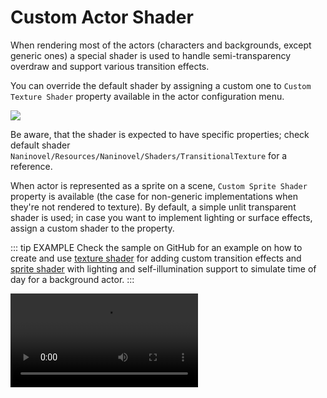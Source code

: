 # Custom Actor Shader

When rendering most of the actors (characters and backgrounds, except generic ones) a special shader is used to handle semi-transparency overdraw and support various transition effects.

You can override the default shader by assigning a custom one to `Custom Texture Shader` property available in the actor configuration menu.

![](https://i.gyazo.com/40eef3177d43afe223e91c59c2032543.png)

Be aware, that the shader is expected to have specific properties; check default shader `Naninovel/Resources/Naninovel/Shaders/TransitionalTexture` for a reference.

When actor is represented as a sprite on a scene, `Custom Sprite Shader` property is available (the case for non-generic implementations when they're not rendered to texture). By default, a simple unlit transparent shader is used; in case you want to implement lighting or surface effects, assign a custom shader to the property.

::: tip EXAMPLE
Check the sample on GitHub for an example on how to create and use [texture shader](https://github.com/naninovel/samples/blob/main/unity/shader/Assets/Shaders/CustomTexture.shader) for adding custom transition effects and [sprite shader](https://github.com/naninovel/samples/blob/main/unity/shader/Assets/Shaders/CustomSprite.shader) with lighting and self-illumination support to simulate time of day for a background actor.
:::

![](https://i.gyazo.com/a9d7fb29d5e076245ac515d673cc155e.mp4)
